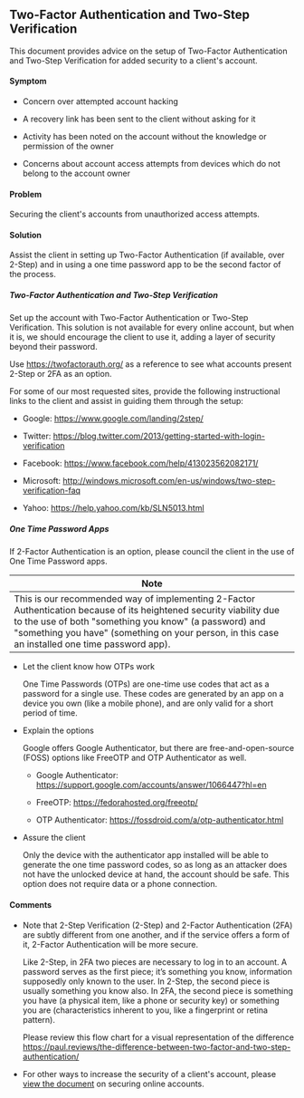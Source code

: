 ## Two-Factor Authentication and Two-Step Verification

This document provides advice on the setup of Two-Factor Authentication and Two-Step Verification for added security to a client's account.

#### Symptom  
- Concern over attempted account hacking 

- A recovery link has been sent to the client without asking for it

- Activity has been noted on the account without the knowledge or permission of the owner

- Concerns about account access attempts from devices which do not belong to the account owner

#### Problem    
Securing the client's accounts from unauthorized access attempts.

#### Solution
Assist the client in setting up Two-Factor Authentication (if available, over 2-Step) and in using a one time password app to be the second factor of the process.

##### Two-Factor Authentication and Two-Step Verification
Set up the account with Two-Factor Authentication or Two-Step Verification. This solution is not available for every online account, but when it is, we should encourage the client to use it, adding a layer of security beyond their password. 

Use https://twofactorauth.org/ as a reference to see what accounts present 2-Step or 2FA as an option. 

For some of our most requested sites, provide the following instructional links to the client and assist in guiding them through the setup:

   * Google: https://www.google.com/landing/2step/

   * Twitter: https://blog.twitter.com/2013/getting-started-with-login-verification

   * Facebook: https://www.facebook.com/help/413023562082171/

   * Microsoft: http://windows.microsoft.com/en-us/windows/two-step-verification-faq

   * Yahoo: https://help.yahoo.com/kb/SLN5013.html

##### One Time Password Apps
If 2-Factor Authentication is an option, please council the client in the use of One Time Password apps. 

| Note | 
|------|
| This is our recommended way of implementing 2-Factor Authentication because of its heightened security viability due to the use of both "something you know" (a password) and "something you have" (something on your person, in this case an installed one time password app). |

* Let the client know how OTPs work

   One Time Passwords (OTPs) are one-time use codes that act as a password for a single use. These codes are generated by an app on a device you own (like a mobile phone), and are only valid for a short period of time.

* Explain the options

   Google offers Google Authenticator, but there are free-and-open-source (FOSS) options like FreeOTP and OTP Authenticator as well. 

   * Google Authenticator: https://support.google.com/accounts/answer/1066447?hl=en

   * FreeOTP: https://fedorahosted.org/freeotp/ 

   * OTP Authenticator: https://fossdroid.com/a/otp-authenticator.html

* Assure the client

   Only the device with the authenticator app installed will be able to generate the one time password codes, so as long as an attacker does not have the unlocked device at hand, the account should be safe. This option does not require data or a phone connection.

#### Comments
* Note that 2-Step Verification (2-Step) and 2-Factor Authentication (2FA) are subtly different from one another, and if the service offers a form of it, 2-Factor Authentication will be more secure.

   Like 2-Step, in 2FA two pieces are necessary to log in to an account. A password serves as the first piece; it’s something you know, information supposedly only known to the user. In 2-Step, the second piece is usually something you know also. In 2FA, the second piece is something you have (a physical item, like a phone or security key) or something you are (characteristics inherent to you, like a fingerprint or retina pattern). 

   Please review this flow chart for a visual representation of the difference https://paul.reviews/the-difference-between-two-factor-and-two-step-authentication/ 

* For other ways to increase the security of a client's account, please [view the document](./secure_online_accounts.md) on securing online accounts.    

